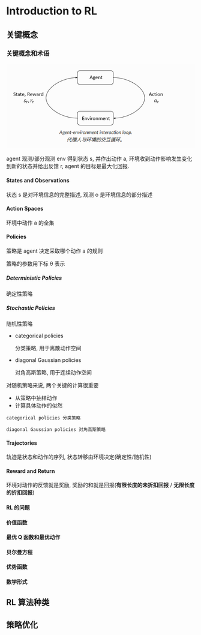# Introduction to RL



## 关键概念



### 关键概念和术语

![](../../image/agent-env.png)



agent 观测/部分观测 env 得到状态 s, 并作出动作 a, 环境收到动作影响发生变化到新的状态并给出反馈 r,  agent 的目标是最大化回报.



#### States and Observations

状态 s 是对环境信息的完整描述, 观测 o 是环境信息的部分描述



#### Action Spaces

环境中动作 a 的全集



#### Policies

策略是 agent 决定采取哪个动作 a 的规则

策略的参数用下标 θ 表示



##### Deterministic Policies

确定性策略



##### Stochastic Policies

随机性策略

* categorical policies

  分类策略, 用于离散动作空间

* diagonal Gaussian policies

  对角高斯策略, 用于连续动作空间



对随机策略来说, 两个关键的计算很重要

* 从策略中抽样动作
* 计算具体动作的似然

```
categorical policies 分类策略
```

```
diagonal Gaussian policies 对角高斯策略
```



#### Trajectories

轨迹是状态和动作的序列, 状态转移由环境决定(确定性/随机性)



#### Reward and Return

环境对动作的反馈就是奖励, 奖励的和就是回报(**有限长度的未折扣回报** / **无限长度的折扣回报**)



####  RL 的问题

#### 价值函数

#### 最优 Q 函数和最优动作

#### 贝尔曼方程

#### 优势函数

#### 数学形式







## RL 算法种类



## 策略优化

